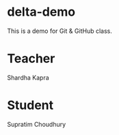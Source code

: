 # delta-demo
This is a demo for Git &amp; GitHub class.

# Teacher
Shardha Kapra

# Student
Supratim Choudhury
